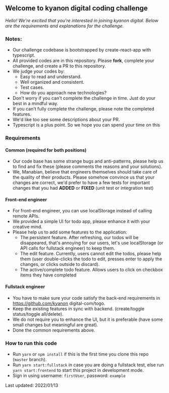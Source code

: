 ## Welcome to kyanon digital coding challenge

*Hello!*
*We're excited that you're interested in joining kyanon digital. Below are the requirements and explanations for the challenge.*

### Notes: 
- Our challenge codebase is bootstrapped by create-react-app with typescript.
- All provided codes are in this repository. Please **fork**, complete your challenge, and create a PR to this repository.
- We judge your codes by:
    - Easy to read and understand.
    - Well organized and consistent.
    - Test cases.
    - How do you approach new technologies?
- Don't worry if you can't complete the challenge in time. Just do your best in a mindful way.
- If you can't fully complete the challenge, please note the completed features.
- We'd like too see some descriptions about your PR.
- Typescript is a plus point. So we hope you can spend your time on this 
### Requirements

#### Common (required for both positions)
- Our code base has some strange bugs and anti-patterns, please help us to find and fix these (please comments the reasons and your solutions).
- We, Manabian, believe that engineers themselves should take care of the quality of their products. Please somehow convince us that your changes are correct, we'd prefer to have a few tests for important changes that you had **ADDED** or **FIXED** (unit test or integration test)

#### Front-end engineer
- For front-end engineer, you can use localStorage instead of calling remote APIs.
- We provided a simple UI for todo app, please enhance it with your creative mind.
- Please help us to add some features to the application:
    - The persistent feature. After refreshing, our todos will be disappeared, that's annoying for our users, let's use localStorage (or API calls for fullstack engineer) to keep them.
    - The edit feature. Currently, users cannot edit the todos, please help them (user double-clicks the todo to edit, presses enter to apply the changes, or clicks outside to discard).
    - The active/complete todo feature. Allows users to click on checkbox items they have completed

#### Fullstack engineer
- You have to make sure your code satisfy the back-end requirements in https://github.com/kyanon digital-com/togo.
- Keep the existing features in sync with backend. (create/toggle status/toggle all/delete).
- We do not require you to enhance the UI, but it is preferable (have some small changes but meaningful are great).
- Done the common requirements above.

### How to run this code
- Run ```yarn``` or ```npm install``` if this is the first time you clone this repo (`master` branch).
- Run ```yarn start:fullstack``` in case you are doing a fullstack test, else run ```yarn start:frontend``` to start this project in development mode.
- Sign in using username: `firstUser`, password: `example`

Last updated: 2022/01/13
